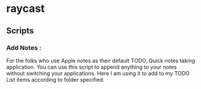 # raycast

## Scripts

### Add Notes : 

For the folks who use Apple notes as their default TODO, Quick notes taking application. You can use this script to append anything to your notes without switching your applications.
Here I am using it to add to my TODO List items according to folder specified. 
